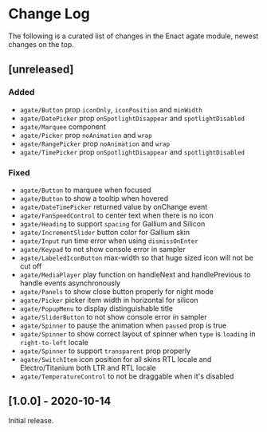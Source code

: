 # Change Log

The following is a curated list of changes in the Enact agate module, newest changes on the top.

## [unreleased]

### Added

- `agate/Button` prop `iconOnly`, `iconPosition` and `minWidth`
- `agate/DatePicker` prop `onSpotlightDisappear` and `spotlightDisabled`
- `agate/Marquee` component
- `agate/Picker` prop `noAnimation` and `wrap`
- `agate/RangePicker` prop `noAnimation` and `wrap`
- `agate/TimePicker` prop `onSpotlightDisappear` and `spotlightDisabled`
 
### Fixed

- `agate/Button` to marquee when focused
- `agate/Button` to show a tooltip when hovered
- `agate/DateTimePicker` returned value by onChange event
- `agate/FanSpeedControl` to center text when there is no icon
- `agate/Heading` to support `spacing` for Gallium and Silicon
- `agate/IncrementSlider` button color for Gallium skin
- `agate/Input` run time error when using `dismissOnEnter`
- `agate/Keypad` to not show console error in sampler
- `agate/LabeledIconButton` max-width so that huge sized icon will not be cut off
- `agate/MediaPlayer` play function on handleNext and handlePrevious to handle events asynchronously
- `agate/Panels` to show close button properly for night mode
- `agate/Picker` picker item width in horizontal for silicon
- `agate/PopupMenu` to display distinguishable title
- `agate/SliderButton` to not show console error in sampler
- `agate/Spinner` to pause the animation when `paused` prop is true
- `agate/Spinner` to show correct layout of spinner when `type` is `loading` in `right-to-left` locale
- `agate/Spinner` to support `transparent` prop properly
- `agate/SwitchItem` icon position for all skins RTL locale and Electro/Titanium both LTR and RTL locale
- `agate/TemperatureControl` to not be draggable when it's disabled

## [1.0.0] - 2020-10-14

Initial release.
